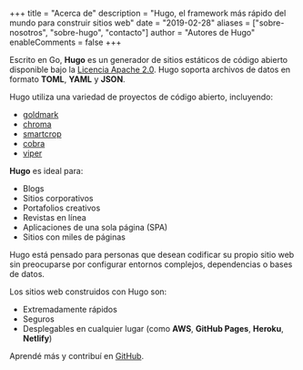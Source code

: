 +++
title = "Acerca de"
description = "Hugo, el framework más rápido del mundo para construir sitios web"
date = "2019-02-28"
aliases = ["sobre-nosotros", "sobre-hugo", "contacto"]
author = "Autores de Hugo"
enableComments = false
+++

Escrito en Go, **Hugo** es un generador de sitios estáticos de código abierto disponible bajo la [Licencia Apache 2.0](https://github.com/gohugoio/hugo/blob/master/LICENSE). Hugo soporta archivos de datos en formato **TOML**, **YAML** y **JSON**.

Hugo utiliza una variedad de proyectos de código abierto, incluyendo:

- [goldmark](https://github.com/yuin/goldmark)
- [chroma](https://github.com/alecthomas/chroma)
- [smartcrop](https://github.com/muesli/smartcrop)
- [cobra](https://github.com/spf13/cobra)
- [viper](https://github.com/spf13/viper)

**Hugo** es ideal para:

- Blogs
- Sitios corporativos
- Portafolios creativos
- Revistas en línea
- Aplicaciones de una sola página (SPA)
- Sitios con miles de páginas

Hugo está pensado para personas que desean codificar su propio sitio web sin preocuparse por configurar entornos complejos, dependencias o bases de datos.

Los sitios web construidos con Hugo son:

- Extremadamente rápidos  
- Seguros  
- Desplegables en cualquier lugar (como **AWS**, **GitHub Pages**, **Heroku**, **Netlify**)

Aprendé más y contribuí en [GitHub](https://github.com/gohugoio).
